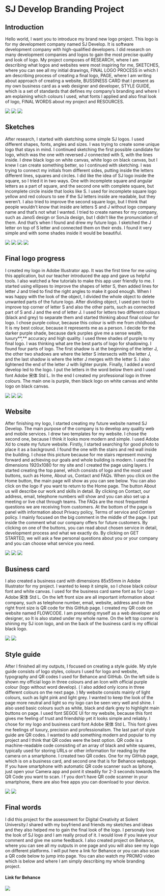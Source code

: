 # SJ Develop Branding Project



## Introduction

Hello world, I want you to introduce my brand new logo project. This logo is for my development company named SJ Develop. It is software development company with high-qualified developers. I did research on many development companies and logos to gain the most precise quality and look of logo. My project composes of RESEARCH, where I am describing what logos and websites were most inspiring for me, SKETCHES, where you can see all my initial drawings, FINAL LOGO PROCESS in which I am describing process of creating a final logo, PAGE, where I am writing about approach of creating a website, BUSSINESS CARD that I present as my own business card as a web designer and developer, STYLE GUIDE, which is a set of standards that defines my company’s branding and where I am explaining which colours I used, what fonts I applied and also final look of logo, FINAL WORDS about my project and RESOURCES.

![](dev_page.png)
![](sj_brands-01.jpg)
![](dev_page1.png)



## Sketches

After research, I started with sketching some simple SJ logos. I used different shapes, fonts, angles and sizes. I was trying to create some unique logo that stays in mind. I continued sketching the first possible candidate for logo, which was the one with reversed J connected with S, with the lines inside. I drew black logo on white canvas, white logo on black canvas, but I knew I can create something better, so I continued with sketching. I was trying to connect my initials from different sides, putting inside the letters different lines, squares and circles. I did like the idea of SJ logo inside the square, so I tried it in two ways. One with incomplete square and angular letters as a part of square, and the second one with complete square, but incomplete circle inside that looks like S. I used for incomplete square logo yellow and red colours to see if the SJ letters inside are readable, but they weren’t. I also tried to improve the second square logo, but I think that people wouldn’t know that inside are letters S and J without logo company name and that’s not what I wanted. I tried to create names for my company, such as JanoS design or SonJa design, but I didn’t like the pronunciation of them. And that’s when I found and drew my future logo. I sketched the J letter on top of S letter and connected them on their ends. I found it very simple and with some shades inside it would be beautiful.

![](IMG_4683.jpg)
![](IMG_4684.jpg)
![](IMG_4685.jpg)
![](IMG_4687.jpg)

## Final logo progress

I created my logo in Adobe Illustrator app. It was the first time for me using this application, but our teacher introduced the app and gave us helpful tools. I also watched a few tutorials to make this app user friendly to me. I started using ellipses to improve the shapes of letter S, then added lines for letter J and tried to find the right angles to make it good enough. When I was happy with the look of the object, I divided the whole object to delete unwanted parts of the future logo. After dividing object, I used pen tool to improve top corner of letter S and also the other parts, such as connected part of S and J and the end of letter J. I used for letters two different colours (black and grey) to separate them and started thinking about final colour for logo. I chose purple colour, because this colour is with me from childhood. It is my best colour, because it represents me as a person. I decide for the darker purple shade, because dark purples give me a sense wealth, luxury**,** accuracy and high quality. I used three shades of purple to my final logo. I was thinking what are the best parts of logo for shadowing. I found four parts of logo. The first shadow is at the beginning of the letter J, the other two shadows are where the letter S intersects with the letter J, and the last shadow is where the letter J merges with the letter S. I also lightened the end of the letter J with lighter purple. Finally, I added a word develop led to the logo. I put the letters in the word below them and I used font Adobe 宋体 Std L. In the end I created my professional logo in three colours. The main one is purple, then black logo on white canvas and white logo on black canvas.

![](Behance_official_sj-04.jpg)
![](Behance_official_sj-05.jpg)
![](icon_official-01.jpg)

## Website
After finishing my logo, I started creating my future website named SJ Develop. The main purpose of the company is to develop any quality web and mobile services. I drew two templates for my website. I chose the second one, because I think it looks more modern and simple. I used Adobe Xd to create my future website. Firstly, I started searching for good photo to place it as a background. I found the one with the stairs and red wall inside the building. I chose this picture because for me stairs represent moving forward and achieving our goals and whole building is modern. I used the dimensions 1920x1080 for my site and I created the page using layers. I started creating the top panel, which consists of logo and the most used buttons, such as Home, About us, Contact and FAQs. When you click on the Home button, the main page will show as you can see below. You can also click on the logo if you want to return to the Home page. The button About us will describe our work and skills in detail. By clicking on Contact, our address, email, telephone numbers will show and you can also set up a meeting or live chat through teams. The FAQs are the most frequented questions we are receiving from customers. At the bottom of the page is panel with information about Privacy policy, Terms of service and Content policy. I mainly focused on the big comment in the middle of the page. I put inside the comment what our company offers for future customers. By clicking on one of the buttons, you can read about chosen service in detail, development process and what we exactly do. By clicking on GET STARTED, we will ask a few personal questions about you or your company and you can choose what service you need. 

![](library-of-congress-dB8hFMYTT9U-unsplash.jpg)
![](IMG_4688.jpg)
![](Behance_official_sj-01.jpg)

## Business card
I also created a business card with dimensions 85x55mm in Adobe Illustrator for my project. I wanted to keep it simple, so I chose black colour font and white canvas. I used for the business card same font as for Logo - Adobe 宋体 Std L. On the left front size are all important information about company, such as telephone number, email, website, address and on the right front size is QR code for this GitHub page. I created my QR code on website named FLOWCODE. I am presenting myself as a web developer and designer, so It is also stated under my whole name. On the left top corner is shining my SJ icon logo, and on the back of the business card is my official black logo.

![](Vcard_front-01.jpg)
![](PSD_3.jpg)

## Style guide
After I finished all my outputs, I focused on creating a style guide. My style guide consists of logo styles, colours I used for logo and website, typography and QR codes I used for Behance and GitHub. On the left side is shown my official logo in three colours and an Icon with official purple colour (logo without word develop). ( I also added only icons in three different colours on the next page. ) My website consists mainly of light colours, such as light pink and light grey. I wanted to keep the look of the page more neutral and light so my logo can be seen very well and shine. I also used basic colours such as white, black and dark grey to highlight main buttons on page. I used font SEGOE UI for my website, because this font gives me feeling of trust and friendship yet it looks simple and reliably. I chose for my logo and business card font Adobe 宋体 Std L. This font gives me feelings of luxury, precision and professionalism. The last part of style guide are QR codes. I wanted to add something modern and popular to my project and I think that QR codes were the best option. QR code is a machine-readable code consisting of an array of black and white squares, typically used for storing URLs or other information for reading by the camera on a smartphone. I created two QR codes. One for my GitHub page, which is on a business card, and second one that is for Behance webpage. If you have smartphone with automatic QR code scanner such as Iphone, just open your Camera app and point it steadily for 2-3 seconds towards the QR Code you want to scan. I f you don’t have QR code scanner in your smartphone, there are also free apps you can download to your device.

![](Behance_official_sj-03.jpg)
![](qr_codes.jpg)

## Final words
I did this project for the assessment for Digital Creativity at Solent University.I shared with my boyfriend and friends my sketches and ideas and they also helped me to gain the final look of the logo. I personaly love the look of SJ logo and I am really proud of it. I would love if you leave your comment and give me some feedback. I also created project on Behance, where you can see all my outputs in one page and you will also see my logo on different platforms. I will put here a link for Behance or you can also scan a QR code below to jump into page. You can also watch my PROMO video which is below and where I am simply describing my whole branding project.

#### Link for Behance
[](https://www.behance.net/gallery/107433283/SJ-Develop-Branding-Project?)
![](behance_code.jpg)




